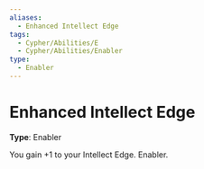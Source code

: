 ```yaml
---
aliases:
  - Enhanced Intellect Edge
tags:
  - Cypher/Abilities/E
  - Cypher/Abilities/Enabler
type:
  - Enabler
---
```


# Enhanced Intellect Edge

**Type**: Enabler

You gain +1 to your Intellect Edge. Enabler.
